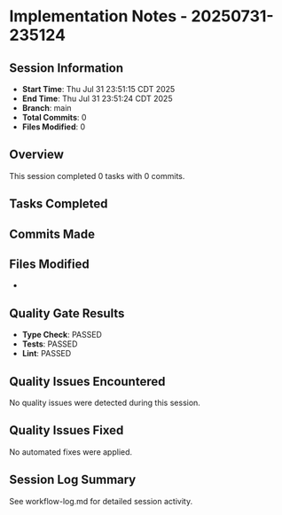 # Implementation Notes - 20250731-235124

## Session Information

- **Start Time**: Thu Jul 31 23:51:15 CDT 2025
- **End Time**: Thu Jul 31 23:51:24 CDT 2025
- **Branch**: main
- **Total Commits**: 0
- **Files Modified**: 0

## Overview

This session completed 0 tasks with 0 commits.

## Tasks Completed

## Commits Made

## Files Modified

-

## Quality Gate Results

- **Type Check**: PASSED
- **Tests**: PASSED
- **Lint**: PASSED

## Quality Issues Encountered

No quality issues were detected during this session.

## Quality Issues Fixed

No automated fixes were applied.

## Session Log Summary

See workflow-log.md for detailed session activity.
